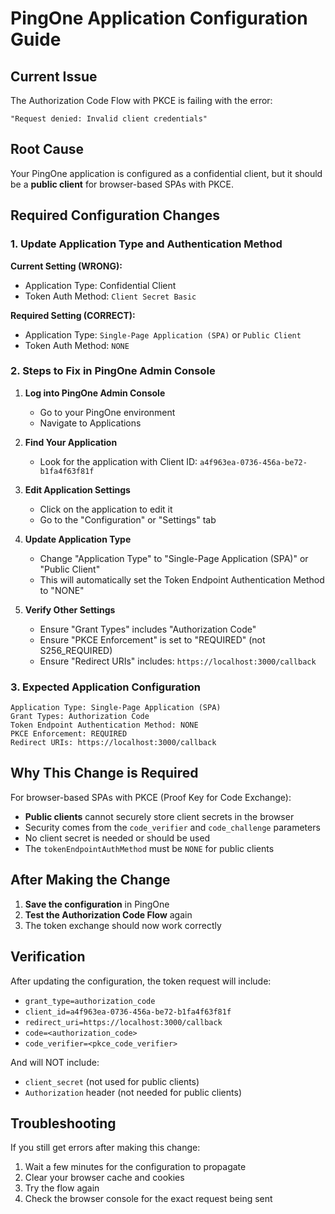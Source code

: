 # PingOne Application Configuration Guide

## Current Issue
The Authorization Code Flow with PKCE is failing with the error:
```
"Request denied: Invalid client credentials"
```

## Root Cause
Your PingOne application is configured as a confidential client, but it should be a **public client** for browser-based SPAs with PKCE.

## Required Configuration Changes

### 1. Update Application Type and Authentication Method

**Current Setting (WRONG):**
- Application Type: Confidential Client
- Token Auth Method: `Client Secret Basic`

**Required Setting (CORRECT):**
- Application Type: `Single-Page Application (SPA)` or `Public Client`
- Token Auth Method: `NONE`

### 2. Steps to Fix in PingOne Admin Console

1. **Log into PingOne Admin Console**
   - Go to your PingOne environment
   - Navigate to Applications

2. **Find Your Application**
   - Look for the application with Client ID: `a4f963ea-0736-456a-be72-b1fa4f63f81f`

3. **Edit Application Settings**
   - Click on the application to edit it
   - Go to the "Configuration" or "Settings" tab

4. **Update Application Type**
   - Change "Application Type" to "Single-Page Application (SPA)" or "Public Client"
   - This will automatically set the Token Endpoint Authentication Method to "NONE"

5. **Verify Other Settings**
   - Ensure "Grant Types" includes "Authorization Code"
   - Ensure "PKCE Enforcement" is set to "REQUIRED" (not S256_REQUIRED)
   - Ensure "Redirect URIs" includes: `https://localhost:3000/callback`

### 3. Expected Application Configuration

```
Application Type: Single-Page Application (SPA)
Grant Types: Authorization Code
Token Endpoint Authentication Method: NONE
PKCE Enforcement: REQUIRED
Redirect URIs: https://localhost:3000/callback
```

## Why This Change is Required

For browser-based SPAs with PKCE (Proof Key for Code Exchange):
- **Public clients** cannot securely store client secrets in the browser
- Security comes from the `code_verifier` and `code_challenge` parameters
- No client secret is needed or should be used
- The `tokenEndpointAuthMethod` must be `NONE` for public clients

## After Making the Change

1. **Save the configuration** in PingOne
2. **Test the Authorization Code Flow** again
3. The token exchange should now work correctly

## Verification

After updating the configuration, the token request will include:
- `grant_type=authorization_code`
- `client_id=a4f963ea-0736-456a-be72-b1fa4f63f81f`
- `redirect_uri=https://localhost:3000/callback`
- `code=<authorization_code>`
- `code_verifier=<pkce_code_verifier>`

And will NOT include:
- `client_secret` (not used for public clients)
- `Authorization` header (not needed for public clients)

## Troubleshooting

If you still get errors after making this change:
1. Wait a few minutes for the configuration to propagate
2. Clear your browser cache and cookies
3. Try the flow again
4. Check the browser console for the exact request being sent
